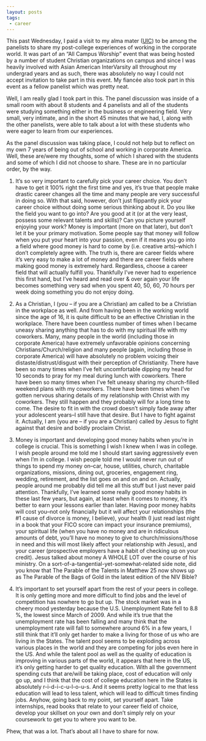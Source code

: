 ```yaml
---
layout: posts
tags:
 - career
---
```


This past Wednesday, I paid a visit to my alma mater ([UIC](http://www.uic.edu "University of Illinois at Chicago")) to be among the panelists to share my post-college experiences of working in the corporate world.  It was part of an “All Campus Worship” event that was being hosted by a number of student Christian organizations on campus and since I was heavily involved with Asian American InterVarsity all throughout my undergrad years and as such, there was absolutely no way I could not accept invitation to take part in this event.  My fiancée also took part in this event as a fellow panelist which was pretty neat.

Well, I am really glad I took part in this.  The panel discussion was inside of a small room with about 8 students and 4 panelists and all of the students were studying something either in the business or engineering field.  Very small, very intimate, and in the short 45 minutes that we had, I, along with the other panelists, were able to talk about a lot with these students who were eager to learn from our experiences.

As the panel discussion was taking place, I could not help but to reflect on my own 7 years of being out of school and working in corporate America.  Well, these are/were my thoughts, some of which I shared with the students and some of which I did not choose to share.  These are in no particular order, by the way.

1. It’s so very important to carefully pick your career choice.  You don’t have to get it 100% right the first time and yes, it’s true that people make drastic career changes all the time and many people are very successful in doing so.  With that said, however, don’t just flippantly pick your career choice without doing some serious thinking about it.  Do you like the field you want to go into?  Are you good at it (or at the very least, possess some relevant talents and skills)?  Can you picture yourself enjoying your work?  Money is important (more on that later), but don’t let it be your primary motivation.  Some people say that money will follow when you put your heart into your passion, even if it means you go into a field where good money is hard to come by (i.e. creative arts)–which I don’t completely agree with.  The truth is, there are career fields where it’s very easy to make a lot of money and there are career fields where making good money is extremely hard.  Regardless, choose a career field that will actually fulfill you.  Thankfully I’ve never had to experience this first hand, but I’ve heard and read over & over again your life becomes something very sad when you spent 40, 50, 60, 70 hours per week doing something you do not enjoy doing.

2. As a Christian, I (_you_ – if you are a Christian) am called to be a Christian in the workplace as well.  And from having been in the working world since the age of 16, it is quite difficult to be an effective Christian in the workplace.  There have been countless number of times when I became uneasy sharing anything that has to do with my spiritual life with my coworkers.  Many, many people in the world (including those in corporate America) have extremely unfavorable opinions concerning Christians/Church/religion and many people (again, including those in corporate America) will have absolutely no problem voicing their distaste/distrust/disgust with their perception of Christianity.  There have been so many times when I’ve felt uncomfortable dipping my head for 10 seconds to pray for my meal during lunch with coworkers.  There have been so many times when I’ve felt uneasy sharing my church-filled weekend plans with my coworkers.  There have been times when I’ve gotten nervous sharing details of my relationship with Christ with my coworkers.  They still happen and they probably will for a long time to come.  The desire to fit in with the crowd doesn’t simply fade away after your adolescent years–I still have that desire.  But I have to fight against it.  Actually, I am (you are – if you are a Christian) called by Jesus to fight against that desire and boldly proclaim Christ.

3. Money is important and developing good money habits when you’re in college is crucial.  This is something I wish I knew when I was in college.  I wish people around me told me I should start saving aggressively even when I’m in college.  I wish people told me I would never run out of things to spend my money on–car, house, utilities, church, charitable organizations, missions, dining out, groceries, engagement ring, wedding, retirement, and the list goes on and on and on.  Actually, people around me probably did tell me all this stuff but I just never paid attention.  Thankfully, I’ve learned some really good money habits in these last few years, but again, at least when it comes to money, it’s better to earn your lessons earlier than later.  Having poor money habits will cost you–not only financially but it will affect your relationships (the #1 cause of divorce is money, I believe), your health (I just read last night in a book that your FICO score can impact your insurance premiums), your spiritual life (when you have no money and are in ridiculous amounts of debt, you’ll have no money to give to church/missions/those in need and this will most likely affect your relationship with Jesus), and your career (prospective employers have a habit of checking up on your credit).  Jesus talked about money A WHOLE LOT over the course of his ministry.  On a sort-of-a-tangential-yet-somewhat-related side note, did you know that The Parable of the Talents in Matthew 25 now shows up as The Parable of the Bags of Gold in the latest edition of the NIV Bible?

4. It’s important to set yourself apart from the rest of your peers in college.  It is only getting more and more difficult to find jobs and the level of competition has nowhere to go but up.  The stock market was in a cheery mood yesterday because the U.S. Unemployment Rate fell to 8.8 %, the lowest since March of 2009.  And while it’s true that the unemployment rate has been falling and many think that the unemployment rate will fall to somewhere around 6% in a few years, I still think that it’ll only get harder to make a living for those of us who are living in the States.  The talent pool seems to be exploding across various places in the world and they are competing for jobs even here in the US.  And while the talent pool as well as the quality of education is improving in various parts of the world, it appears that here in the US, it’s only getting harder to get quality education.  With all the government spending cuts that are/will be taking place, cost of education will only go up, and I think that the cost of college education here in the States is absolutely r-i-d-i-c-u-l-o-u-s.  And it seems pretty logical to me that less education will lead to less talent, which will lead to difficult times finding jobs.  Anyhow, going back to my point, set yourself apart.  Take internships, read books that relate to your career field of choice, develop your skillset on your own and don’t simply rely on your coursework to get you to where you want to be.

Phew, that was a lot.  That’s about all I have to share for now.
